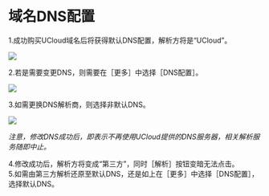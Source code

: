 # 域名DNS配置

1.成功购买UCloud域名后将获得默认DNS配置，解析方将是“UCloud”。

![](/images/dns/解析1.png)

2.若是需要变更DNS，则需要在［更多］中选择［DNS配置］。

![](/images/dns/解析2.png)

3.如需更换DNS解析商，则选择非默认DNS。

![](/images/dns/解析3.png)

*注意，修改DNS成功后，即表示不再使用UCloud提供的DNS服务器，相关解析服务随即中止。*

4.修改成功后，解析方将变成“第三方”，同时［解析］按钮变暗无法点击。  
5.如需由第三方解析还原至默认DNS，还是如上在［更多］中选择［DNS配置］，选择默认DNS。
